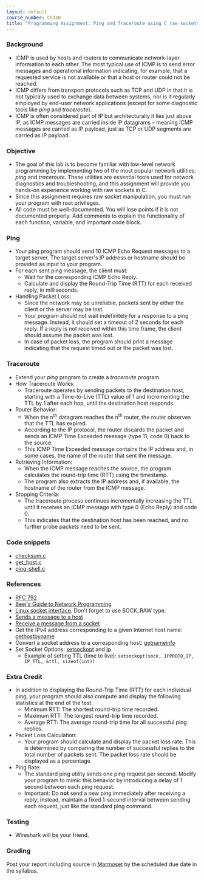 ```yaml
---
layout: default
course_number: CS330
title: "Programming Assignment: Ping and Traceroute using C raw sockets"
---
```


### Background
  - ICMP is used by hosts and routers to communicate network-layer information to each other. The most typical use of ICMP is to send error messages and operational information indicating, for example, that a requested service is not available or that a host or router could not be reached.
  - ICMP differs from transport protocols such as TCP and UDP in that it is not typically used to exchange data between systems, nor is it regularly employed by end-user network applications (except for some diagnostic tools like *ping* and *traceroute*).
 - ICMP is often considered part of IP but architecturally it lies just above IP, as ICMP messages are carried inside IP datagrams – meaning ICMP messages are carried as IP payload, just as TCP or UDP segments are carried as IP payload.


### Objective
  - The goal of this lab is to become familiar with low-level network programming by implementing two of the most popular network utilities: _ping_ and _traceroute_. These utilities are essential tools used for network diagnostics and troubleshooting, and this assignment will provide you hands-on experience working with raw sockets in C.
  - Since this assignment requires raw socket manipulation, you must run your program with root privileges.
  - All code must be well-documented. You will lose points if it is not documented properly. Add comments to explain the functionality of each function, variable, and important code block.


### Ping
  - Your ping program should send 10 ICMP Echo Request messages to a target server. The target server's IP address or hostname should be provided as input to your program.
  - For each sent ping message, the client must:
    - Wait for the corresponding ICMP Echo Reply.
    - Calculate and display the Round-Trip Time (RTT) for each received reply, in milliseconds.
  - Handling Packet Loss:
    - Since the network may be unreliable, packets sent by either the client or the server may be lost.
    - Your program should not wait indefinitely for a response to a ping message. Instead, it should set a timeout of 2 seconds for each reply. If a reply is not received within this time frame, the client should assume the packet was lost.
    - In case of packet loss, the program should print a message indicating that the request timed out or the packet was lost.

### Traceroute
  - Extend your *ping* program to create a *traceroute* program.
  - How Traceroute Works:
    - Traceroute operates by sending packets to the destination host, starting with a Time-to-Live (TTL) value of 1 and incrementing the TTL by 1 after each hop, until the destination host responds.
  - Router Behavior:
    - When the n<sup>th</sup> datagram reaches the n<sup>th</sup> router, the router observes that the TTL has expired. 
    - According to the IP protocol, the router discards the packet and sends an ICMP Time Exceeded message (type 11, code 0) back to the source.
    - This ICMP Time Exceeded message contains the IP address and, in some cases, the name of the router that sent the message.
  - Retrieving Information:
    - When the ICMP message reaches the source, the program calculates the round-trip time (RTT) using the timestamp.
    - The program also extracts the IP address and, if available, the hostname of the router from the ICMP message.
  - Stopping Criteria:
    - The traceroute process continues incrementally increasing the TTL until it receives an ICMP message with type 0 (Echo Reply) and code 0.
    - This indicates that the destination host has been reached, and no further probe packets need to be sent.

### Code snippets
  - [checksum.c](files/checksum.c)
  - [get_host.c](files/get_host.c)
  - [ping-shell.c](files/ping-skeleton.c)

### References
  - [RFC 792](http://tools.ietf.org/html/rfc792)
  - [Beej's Guide to Network Programming](https://beej.us/guide/bgnet/html/)
  - [Linux socket interface](https://linux.die.net/man/2/socket). Don't forget to use SOCK_RAW type.
  - [Sends a message to a host](https://linux.die.net/man/3/sendto)
  - [Receive a message from a socket](https://linux.die.net/man/3/recvfrom)
  - Get the IPv4 address corresponding to a given Internet host name: [gethostbyname](https://www.man7.org/linux/man-pages/man3/gethostbyname.3.html)
  - Convert a socket address to a corresponding host: [getnameinfo](https://www.man7.org/linux/man-pages/man3/getnameinfo.3.html)
  - Set Socket Options: [setsockopt](https://linux.die.net/man/3/setsockopt) and [ip](https://www.man7.org/linux/man-pages/man7/ip.7.html)
    - Example of setting TTL (time to live): ```setsockopt(sock, IPPROTO_IP, IP_TTL, &ttl, sizeof(int))```

### Extra Credit
  - In addition to displaying the Round-Trip Time (RTT) for each individual ping, your program should also compute and display the following statistics at the end of the test:
    - Minimum RTT: The shortest round-trip time recorded.
    - Maximum RTT: The longest round-trip time recorded.
    - Average RTT: The average round-trip time for all successful ping replies.
  - Packet Loss Calculation:
    - Your program should calculate and display the packet loss rate. This is determined by comparing the number of successful replies to the total number of packets sent. The packet loss rate should be displayed as a percentage
  - Ping Rate:
    - The standard ping utility sends one ping request per second. Modify your program to mimic this behavior by introducing a delay of 1 second between each ping request.
    - Important: Do **not** send a new ping immediately after receiving a reply; instead, maintain a fixed 1-second interval between sending each request, just like the standard ping command.

### Testing
  - Wireshark will be your friend.

### Grading
Post your report including source in [Marmoset](https://cs.ycp.edu/marmoset) by the scheduled due date in the syllabus.
